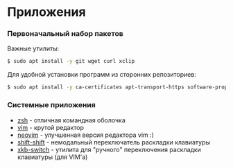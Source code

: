 # Приложения

### Первоначальный набор пакетов

Важные утилиты:

```bash
$ sudo apt install -y git wget curl xclip
```

Для удобной установки программ из сторонних репозиториев:

```bash
$ sudo apt install -y ca-certificates apt-transport-https software-properties-common
```

### Системные приложения

* [zsh](zsh.md) - отличная командная оболочка
* [vim](vim.md) - крутой редактор
* [neovim](neovim.md) - улучшенная версия редактора vim :)
* [shift-shift](shift-shift.md) - немодальный переключатель раскладки клавиатуры
* [xkb-switch](xkb-switch.md) - утилита для "ручного" переключения раскладки клавиатуры (для VIM'а)
